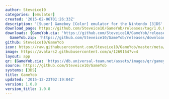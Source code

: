 ```yaml
---
author: Steveice10
categories: [emulator]
created: '2015-02-06T01:26:33Z'
description: '[Super] Gameboy [Color] emulator for the Nintendo [3]DS'
download_page: https://github.com/Steveice10/GameYob/releases/tag/1.0.8
downloads: {GameYob.cia: 'https://github.com/Steveice10/GameYob/releases/download/1.0.8/GameYob.cia',
  GameYob.zip: 'https://github.com/Steveice10/GameYob/releases/download/1.0.8/GameYob.zip'}
github: Steveice10/GameYob
icon: https://raw.githubusercontent.com/Steveice10/GameYob/master/meta/icon_3ds.png
image: https://avatars2.githubusercontent.com/u/1269164?v=4
layout: app
qr: {GameYob.cia: 'https://db.universal-team.net/assets/images/qr/gameyob.cia.png'}
source: https://github.com/Steveice10/GameYob
systems: [3DS]
title: GameYob
updated: '2015-12-23T02:19:04Z'
version: 1.0.8
version_title: 1.0.8
---
```

